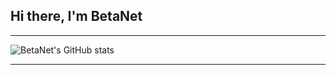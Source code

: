 ## Hi there, I'm BetaNet

---

![BetaNet's GitHub stats](https://github-readme-stats.vercel.app/api?username=betanet2001)

---


